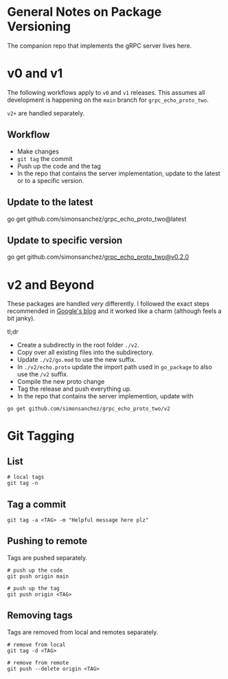# General Notes on Package Versioning

The companion repo that implements the gRPC server lives here.

# v0 and v1

The following workflows apply to `v0` and `v1` releases. This assumes all development is happening on the `main` branch for `grpc_echo_proto_two`.

`v2+` are handled separately.

## Workflow

- Make changes
- `git tag` the commit
- Push up the code and the tag
- In the repo that contains the server implementation, update to the latest or to a specific version.

## Update to the latest

go get github.com/simonsanchez/grpc_echo_proto_two@latest

## Update to specific version

go get github.com/simonsanchez/grpc_echo_proto_two@v0.2.0

# v2 and Beyond

These packages are handled _very_ differently. I followed the exact steps recommended in [Google's blog](https://blog.golang.org/v2-go-modules) and it worked like a charm (although feels a bit janky).

tl;dr

- Create a subdirectly in the root folder `./v2`.
- Copy over all existing files into the subdirectory.
- Update `./v2/go.mod` to use the new suffix.
- In `./v2/echo.proto` update the import path used in `go_package` to also use the `/v2` suffix.
- Compile the new proto change
- Tag the release and push everything up.
- In the repo that contains the server implemention, update with

```
go get github.com/simonsanchez/grpc_echo_proto_two/v2
```

# Git Tagging

## List

```
# local tags
git tag -n
```

## Tag a commit

```
git tag -a <TAG> -m "Helpful message here plz"
```

## Pushing to remote

Tags are pushed separately.

```
# push up the code
git push origin main

# push up the tag
git push origin <TAG>
```

## Removing tags

Tags are removed from local and remotes separately.

```
# remove from local
git tag -d <TAG>

# remove from remote
git push --delete origin <TAG>
```
